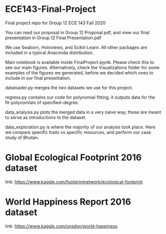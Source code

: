 # ECE143-Final-Project
 Final project repo for Group 12 ECE 143 Fall 2020
 
 You can read our proposal in Group 12 Proposal.pdf, and view our final presentation in Group 12 Final Presentation.pdf
 
 We use Seaborn, Holoviews, and Scikit-Learn. All other packages are included in a typical Anaconda distribution.

 Main notebook is available inside FinalProject.ipynb. Please check this to see our main figures. Alternatively, check the Visualizations folder for some examples of the figures we generated, before we decided which ones to include in our final presentation.
 
 dataloader.py merges the two datasets we use for this project.
 
 regress.py contains our code for polynomial fitting; it outputs data for the fit-polynomials of specified-degree.
 
 data_analysis.py plots the merged data in a very naive way; these are meant to serve as introductions to the dataset.
 
 data_exploration.py is where the majority of our analysis took place. Here we compare specific traits vs specific resources, and perform our case study of Bhutan.
 
# Global Ecological Footprint 2016 dataset
 link: https://www.kaggle.com/footprintnetwork/ecological-footprint

# World Happiness Report 2016 dataset
 link: https://www.kaggle.com/unsdsn/world-happiness
